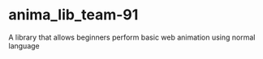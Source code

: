 # anima_lib_team-91
A library that allows beginners perform basic web animation using normal language
